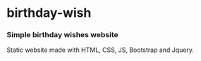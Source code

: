 # birthday-wish

### Simple birthday wishes website
 
Static website made with HTML, CSS, JS, Bootstrap and Jquery.
